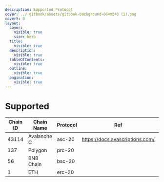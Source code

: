 ```yaml
---
description: Supported Protocol
cover: ../.gitbook/assets/gitbook-background-664X240 (1).png
coverY: 0
layout:
  cover:
    visible: true
    size: hero
  title:
    visible: true
  description:
    visible: true
  tableOfContents:
    visible: true
  outline:
    visible: true
  pagination:
    visible: true
---
```


# Supported

<table><thead><tr><th width="110">Chain ID</th><th>Chain Name</th><th width="96">Protocol</th><th width="271">Ref</th><th>Comment</th></tr></thead><tbody><tr><td>43114</td><td>Avalanche C</td><td>asc-20</td><td><a href="https://docs.avascriptions.com/">https://docs.avascriptions.com/</a></td><td></td></tr><tr><td>137</td><td>Polygon</td><td>prc-20</td><td></td><td></td></tr><tr><td>56</td><td>BNB Chain</td><td>bsc-20</td><td></td><td></td></tr><tr><td>1</td><td>ETH</td><td>erc-20</td><td></td><td></td></tr></tbody></table>
